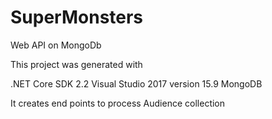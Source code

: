 # SuperMonsters
Web API on MongoDb

This project was generated with

.NET Core SDK 2.2
Visual Studio 2017 version 15.9
MongoDB

It creates end points to process Audience collection

